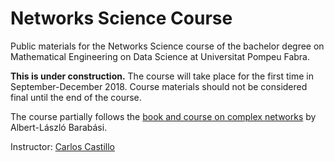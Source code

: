 # Networks Science Course

Public materials for the Networks Science course of the bachelor degree on Mathematical Engineering on Data Science at Universitat Pompeu Fabra.

**This is under construction.** The course will take place for the first time in September-December 2018. Course materials should not be considered final until the end of the course.

The course partially follows the [book and course on complex networks](https://www.barabasilab.com/course) by Albert-László Barabási.

Instructor: [Carlos Castillo](http://chato.cl/research)
